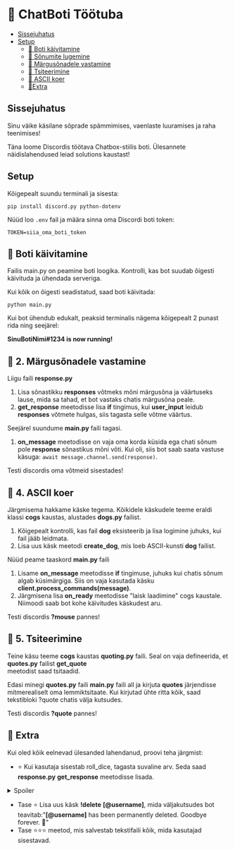 # 🚀 ChatBoti Töötuba

- [Sissejuhatus](#sissejuhatus)
- [Setup](#Setup)
    - [🤖 Boti käivitamine](#-Boti-käivitamine)
    - [💬 Sõnumite lugemine](#-Sõnumite-lugemine)
    - [🎲 Märgusõnadele vastamine](#-Märgusõnadele-vastamine)
    - [📜 Tsiteerimine](#-Tsiteerimine)
    - [🐶 ASCII koer](#-ASCII-koer)
    - [🔄Extra](#-Extra)


## Sissejuhatus
Sinu väike käsilane sõprade spämmimises, vaenlaste luuramises ja raha teenimises!

Täna loome Discordis töötava Chatbox-stiilis boti.
Ülesannete näidislahendused leiad solutions kaustast!

## Setup
Kõigepealt suundu terminali ja sisesta:
````
pip install discord.py python-dotenv
````
Nüüd loo `.env` fail ja määra sinna oma Discordi boti token:
````
TOKEN=siia_oma_boti_token
````

## 🤖 Boti käivitamine
Failis main.py on peamine boti loogika. Kontrolli, kas bot suudab õigesti käivituda ja ühendada serveriga.

Kui kõik on õigesti seadistatud, saad boti käivitada:
````
python main.py
````
Kui bot ühendub edukalt, peaksid terminalis nägema kõigepealt 2 punast rida ning seejärel:

__SinuBotiNimi#1234 is now running!__

## 💬 2. Märgusõnadele vastamine
Liigu faili __response.py__

1. Lisa sõnastikku __responses__ võtmeks mõni märgusõna ja väärtuseks lause, mida sa tahad, et bot vastaks chatis märgusõna peale.
2. __get_response__ meetodisse lisa __if__ tingimus, kui __user_input__ leidub __responses__ võtmete hulgas, siis tagasta selle võtme väärtus.

Seejärel suundume __main.py__ faili tagasi.

1. __on_message__ meetodisse on vaja oma korda küsida ega chati sõnum pole __response__ sõnastikus mõni võti. Kui oli, siis bot saab saata vastuse käsuga: `await message.channel.send(response)`.

Testi discordis oma võtmeid sisestades!

## 🐶 4. ASCII koer
Järgmisema hakkame käske tegema. Kõikidele käskudele teeme eraldi klassi __cogs__ kaustas, alustades __dogs.py__ failist.

1. Kõigepealt kontrolli, kas fail __dog__ eksisteerib ja lisa logimine juhuks, kui fail jääb leidmata.
2. Lisa uus käsk meetodi __create_dog__, mis loeb ASCII-kunsti __dog__ failist.

Nüüd peame taaskord __main.py__ faili  

1. Lisame __on_message__ meetodisse __if__ tingimuse, juhuks kui chatis sõnum algab küsimärgiga. Siis on vaja kasutada käsku __client.process_commands(message)__.
2. Järgmisena lisa __on_ready__ meetodisse "laisk laadimine" cogs kaustale. Niimoodi saab bot kohe käivitudes käskudest aru. 

Testi discordis __?mouse__ pannes!

## 📜 5. Tsiteerimine
Teine käsu teeme __cogs__ kaustas __quoting.py__ faili. Seal on vaja defineerida, et __quotes.py__ failist __get_quote__  
meetodist saad tsitaadid.

Edasi minegi __quotes.py__ faili __main.py__ faili all ja kirjuta __quotes__ järjendisse mitmerealiselt oma lemmiktsitaate. Kui kirjutad ühte ritta kõik,
saad tekstibloki ?quote chatis välja kutsudes.

Testi discordis __?quote__ pannes!

## 🔄 Extra
Kui oled kõik eelnevad ülesanded lahendanud, proovi teha järgmist:
- ⭐ Kui kasutaja sisestab roll_dice, tagasta suvaline arv. Seda saad __response.py__ __get_response__ meetodisse lisada.
<details>
  <summary>Spoiler</summary>

    def get_response(user_input: str) -> str:
        lowered: str = user_input.lower()
        if "roll dice" in lowered:
            return f":game_die: You rolled: {randint(1, 6)}"
        elif lowered in responses.keys():
            return responses[lowered]
</details>

- Tase ⭐ Lisa uus käsk __!delete__ __[@username]__, mida väljakutsudes bot teavitab:"__[@username]__ has been permanently deleted. Goodbye forever. 👋"
- Tase ⭐⭐⭐ meetod, mis salvestab tekstifaili kõik, mida kasutajad sisestavad.